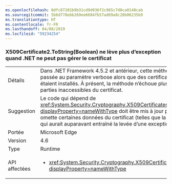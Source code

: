 ```yaml
---
ms.openlocfilehash: 0dfc87201b9b31cd9d936f2c965c7d0ca0140cab
ms.sourcegitcommit: 5b6d778ebb269ee6684fb57ad69a8c28b06235b9
ms.translationtype: HT
ms.contentlocale: fr-FR
ms.lasthandoff: 04/08/2019
ms.locfileid: "59234254"
---
```

### <a name="x509certificate2tostringboolean-does-not-throw-now-when-net-cannot-handle-the-certificate"></a>X509Certificate2.ToString(Boolean) ne lève plus d’exception quand .NET ne peut pas gérer le certificat

|   |   |
|---|---|
|Détails|Dans .NET Framework 4.5.2 et antérieur, cette méthode levait une exception quand la valeur <code>true</code> était passée au paramètre verbose alors que des certificats non pris en charge par le .NET Framework étaient installés. À présent, la méthode n’échoue plus et retourne une chaîne valide qui omet les parties inaccessibles du certificat.|
|Suggestion|Le code qui dépend de <xref:System.Security.Cryptography.X509Certificates.X509Certificate2.ToString(System.Boolean)?displayProperty=nameWithType> doit être mis à jour pour s’attendre à ce que la chaîne retournée omette certaines données du certificat (telles que la clé publique, la clé privée et les extensions), ce qui aurait auparavant entraîné la levée d’une exception par l’API.|
|Portée|Microsoft Edge|
|Version|4.6|
|Type|Runtime|
|API affectées|<ul><li><xref:System.Security.Cryptography.X509Certificates.X509Certificate2.ToString(System.Boolean)?displayProperty=nameWithType></li></ul>|
